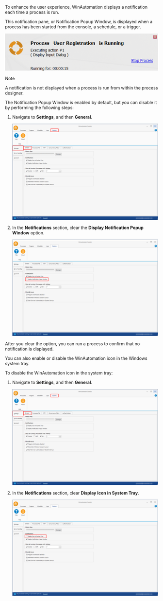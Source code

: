 To enhance the user experience, WinAutomation displays a notification each time a process is run. 

This notification pane, or Notification Popup Window, is displayed when a process has been started from the console, a schedule, or a trigger. 

![The Notification Popup Window.](..\media\notification-popup-window.png)

> [!NOTE]
> A notification is not displayed when a process is run from within the process designer.

The Notification Popup Window is enabled by default, but you can disable it by performing the following steps:

1.	Navigate to **Settings**, and then **General**.

    ![The General tab.](..\media\general-tab-settings-options.png)

1.	In the **Notifications** section, clear the **Display Notification Popup Window** option.

    ![A checkbox to enable or disable the Notification Popup Window.](..\media\disable-notification-popup-window-option.png)

After you clear the option, you can run a process to confirm that no notification is displayed. 

You can also enable or disable the WinAutomation icon in the Windows system tray.

To disable the WinAutomation icon in the system tray:

1.	Navigate to **Settings**, and then **General**.

    ![The General tab.](..\media\general-tab-settings-options.png)

1.	In the **Notifications** section, clear **Display Icon in System Tray**. 

    ![A checkbox to enable or disable the icon in system tray.](..\media\disable-display-icon-in-system-tray-option.png)
